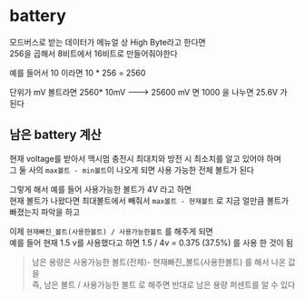 # battery
모드버스로 받는 데이터가 메뉴얼 상 High Byte라고 한다면  
256을 곱해서 8비트에서 16비트로 만들어줘야한다  

예를 들어서 10 이라면 10 * 256 = 2560

단위가 mV 볼트라면 2560* 10mV ---> 25600 mV 면 1000 을 나누면 25.6V 가 된다 


## 남은 battery 계산
현재 voltage를 받아서 맥시멈 충전시 최대치와 방전 시 최소치를 알고 있어야 하며  
그 둘 사의 `max볼트 - min볼트`이 나오게 되면 사용 가능한 전체 볼트가 된다  

그렇게 해서 예를 들어 사용가능한 볼트가 4V 라고 하면   
현재 볼트가 나왔다면 최대볼트에서 빼줘서  `max볼트 - 현재볼트` 로 지금 얼만큼 볼트가 빠졌는지 파악을 하고   

이제 `현재빠진_볼트(사용한볼트) / 사용가능한볼트` 를 해주게 되면  
예를 들어 현재 1.5 v를 사용했다고 하면 1.5 / 4v  = 0.375  (37.5%) 를 사용 한 것이 됨   

> 남은 용량은 사용가능한 볼트(전체)- 현재빠진_볼트(사용한볼트) 를 해서 나온 값을  
즉, 남은 볼트 / 사용가능한 볼트 로 해주면 반대로 남은 용량 퍼센트를 알 수 있다   

